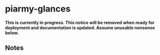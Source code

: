 # piarmy-glances

#### This is currently in progress. This notice will be removed when ready for deployment and documentation is updated. Assume unusable nonsense below.

## Notes
